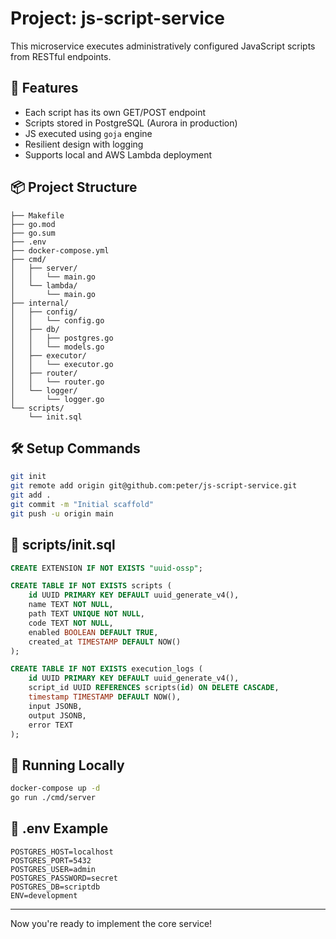 # Project: js-script-service

This microservice executes administratively configured JavaScript scripts from RESTful endpoints.

## 🚀 Features
- Each script has its own GET/POST endpoint
- Scripts stored in PostgreSQL (Aurora in production)
- JS executed using `goja` engine
- Resilient design with logging
- Supports local and AWS Lambda deployment

## 📦 Project Structure
```
├── Makefile
├── go.mod
├── go.sum
├── .env
├── docker-compose.yml
├── cmd/
│   ├── server/
│   │   └── main.go
│   └── lambda/
│       └── main.go
├── internal/
│   ├── config/
│   │   └── config.go
│   ├── db/
│   │   ├── postgres.go
│   │   └── models.go
│   ├── executor/
│   │   └── executor.go
│   ├── router/
│   │   └── router.go
│   └── logger/
│       └── logger.go
└── scripts/
    └── init.sql
```

## 🛠️ Setup Commands
```bash
git init
git remote add origin git@github.com:peter/js-script-service.git
git add .
git commit -m "Initial scaffold"
git push -u origin main
```

## 📄 scripts/init.sql
```sql
CREATE EXTENSION IF NOT EXISTS "uuid-ossp";

CREATE TABLE IF NOT EXISTS scripts (
    id UUID PRIMARY KEY DEFAULT uuid_generate_v4(),
    name TEXT NOT NULL,
    path TEXT UNIQUE NOT NULL,
    code TEXT NOT NULL,
    enabled BOOLEAN DEFAULT TRUE,
    created_at TIMESTAMP DEFAULT NOW()
);

CREATE TABLE IF NOT EXISTS execution_logs (
    id UUID PRIMARY KEY DEFAULT uuid_generate_v4(),
    script_id UUID REFERENCES scripts(id) ON DELETE CASCADE,
    timestamp TIMESTAMP DEFAULT NOW(),
    input JSONB,
    output JSONB,
    error TEXT
);
```

## 🧪 Running Locally
```bash
docker-compose up -d
go run ./cmd/server
```

## 🧼 .env Example
```env
POSTGRES_HOST=localhost
POSTGRES_PORT=5432
POSTGRES_USER=admin
POSTGRES_PASSWORD=secret
POSTGRES_DB=scriptdb
ENV=development
```

---

Now you're ready to implement the core service!
